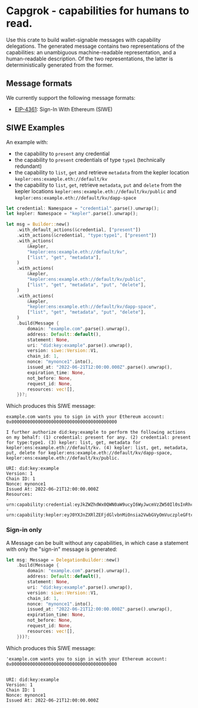 # Capgrok - capabilities for humans to read.

Use this crate to build wallet-signable messages with capability delegations. The generated message contains two representations of the capabilities: an unambiguous machine-readable representation, and a human-readable description. Of the two representations, the latter is deterministically generated from the former.

## Message formats

We currently support the following message formats:
* [EIP-4361](https://eips.ethereum.org/EIPS/eip-4361): Sign-In With Ethereum (SIWE)

## SIWE Examples

An example with:
- the capability to `present` any credential
- the capability to `present` credentials of type `type1` (technically redundant)
- the capability to `list`, `get` and retrieve `metadata` from the kepler location `kepler:ens:example.eth://default/kv`
- the capability to `list`, `get`, retrieve `metadata`, `put` and `delete` from the kepler locations `kepler:ens:example.eth://default/kv/public` and `kepler:ens:example.eth://default/kv/dapp-space`
```rust
let credential: Namespace = "credential".parse().unwrap();
let kepler: Namespace = "kepler".parse().unwrap();

let msg = Builder::new()
    .with_default_actions(&credential, ["present"])
    .with_actions(&credential, "type:type1", ["present"])
    .with_actions(
        &kepler,
        "kepler:ens:example.eth://default/kv",
        ["list", "get", "metadata"],
    )
    .with_actions(
        &kepler,
        "kepler:ens:example.eth://default/kv/public",
        ["list", "get", "metadata", "put", "delete"],
    )
    .with_actions(
        &kepler,
        "kepler:ens:example.eth://default/kv/dapp-space",
        ["list", "get", "metadata", "put", "delete"],
    )
    .build(Message {
        domain: "example.com".parse().unwrap(),
        address: Default::default(),
        statement: None,
        uri: "did:key:example".parse().unwrap(),
        version: siwe::Version::V1,
        chain_id: 1,
        nonce: "mynonce1".into(),
        issued_at: "2022-06-21T12:00:00.000Z".parse().unwrap(),
        expiration_time: None,
        not_before: None,
        request_id: None,
        resources: vec![],
    })?;
```

Which produces this SIWE message:
```
example.com wants you to sign in with your Ethereum account:
0x0000000000000000000000000000000000000000

I further authorize did:key:example to perform the following actions on my behalf: (1) credential: present for any. (2) credential: present for type:type1. (3) kepler: list, get, metadata for kepler:ens:example.eth://default/kv. (4) kepler: list, get, metadata, put, delete for kepler:ens:example.eth://default/kv/dapp-space, kepler:ens:example.eth://default/kv/public.

URI: did:key:example
Version: 1
Chain ID: 1
Nonce: mynonce1
Issued At: 2022-06-21T12:00:00.000Z
Resources:
- urn:capability:credential:eyJkZWZhdWx0QWN0aW9ucyI6WyJwcmVzZW50Il0sInRhcmdldGVkQWN0aW9ucyI6eyJ0eXBlOnR5cGUxIjpbInByZXNlbnQiXX19
- urn:capability:kepler:eyJ0YXJnZXRlZEFjdGlvbnMiOnsia2VwbGVyOmVuczpleGFtcGxlLmV0aDovL2RlZmF1bHQva3YiOlsibGlzdCIsImdldCIsIm1ldGFkYXRhIl0sImtlcGxlcjplbnM6ZXhhbXBsZS5ldGg6Ly9kZWZhdWx0L2t2L2RhcHAtc3BhY2UiOlsibGlzdCIsImdldCIsIm1ldGFkYXRhIiwicHV0IiwiZGVsZXRlIl0sImtlcGxlcjplbnM6ZXhhbXBsZS5ldGg6Ly9kZWZhdWx0L2t2L3B1YmxpYyI6WyJsaXN0IiwiZ2V0IiwibWV0YWRhdGEiLCJwdXQiLCJkZWxldGUiXX1
```

### Sign-in only

A Message can be built without any capabilities, in which case a statement with only the "sign-in" message is generated:
```rust
let msg: Message = DelegationBuilder::new()
    .build(Message {
        domain: "example.com".parse().unwrap(),
        address: Default::default(),
        statement: None,
        uri: "did:key:example".parse().unwrap(),
        version: siwe::Version::V1,
        chain_id: 1,
        nonce: "mynonce1".into(),
        issued_at: "2022-06-21T12:00:00.000Z".parse().unwrap(),
        expiration_time: None,
        not_before: None,
        request_id: None,
        resources: vec![],
    }))?;
```

Which produces this SIWE message:
```
'example.com wants you to sign in with your Ethereum account:
0x0000000000000000000000000000000000000000


URI: did:key:example
Version: 1
Chain ID: 1
Nonce: mynonce1
Issued At: 2022-06-21T12:00:00.000Z
```

